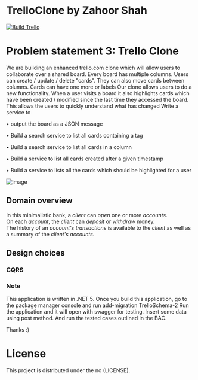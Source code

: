 # TrelloClone by Zahoor Shah
[![Build Trello](https://github.com/imzahoorshah/TrelloClone/actions/workflows/build.yml/badge.svg)](https://github.com/imzahoorshah/TrelloClone/actions/workflows/build.yml)

# Problem statement 3: Trello Clone 

We are building an enhanced trello.com clone which will allow users to collaborate over a shared board. Every board has multiple columns. Users can create / update / delete "cards". They can also move cards between columns. Cards can have one more or labels
Our clone allows users to do a new functionality. When a user visits a board it also highlights cards which have been created / modified since the last time they accessed the board. This allows the users to quickly understand what has changed
Write a service to

  •	output the board as a JSON message
  
  •	Build a search service to list all cards containing a tag
  
  •	Build a search service to list all cards in a column
  
  •	Build a service to list all cards created after a given timestamp
  
  •	Build a service to lists all the cards which should be highlighted for a user

![image](https://user-images.githubusercontent.com/114560719/193041400-93587249-2692-440c-81ea-90763ff16feb.png)


## Domain overview
In this minimalistic bank, a _client_ can _open_ one or more _accounts_.  
On each _account_, the _client_ can _deposit_ or _withdraw_ money.  
The history of an _account's transactions_ is available to the _client_ as well as a summary of the _client's accounts_.

## Design choices
### CQRS


### Note
This application is written in .NET 5.
Once you build this application, go to the package manager console and run add-migration TrelloSchema-2
Run the application and it will open with swagger for testing.
Insert some data using post method.
And run the tested cases outlined in the BAC.

Thanks :)

 

# License
This project is distributed under the no (LICENSE).
